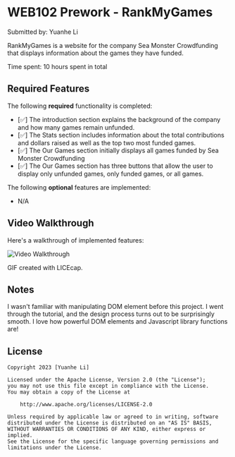 # WEB102 Prework - RankMyGames

Submitted by: Yuanhe Li

RankMyGames is a website for the company Sea Monster Crowdfunding that displays information about the games they have funded.

Time spent: 10 hours spent in total

## Required Features

The following **required** functionality is completed:

* [✅] The introduction section explains the background of the company and how many games remain unfunded.
* [✅] The Stats section includes information about the total contributions and dollars raised as well as the top two most funded games.
* [✅] The Our Games section initially displays all games funded by Sea Monster Crowdfunding
* [✅] The Our Games section has three buttons that allow the user to display only unfunded games, only funded games, or all games.

The following **optional** features are implemented:

* N/A

## Video Walkthrough

Here's a walkthrough of implemented features:

<img src="prework_recording.gif" title='Video Walkthrough' width='' alt='Video Walkthrough' />

GIF created with LICEcap.  

## Notes

I wasn't familiar with manipulating DOM element before this project. I went through the tutorial, and the design process turns out to be surprisingly smooth. I love how powerful DOM elements and Javascript library functions are!

## License

    Copyright 2023 [Yuanhe Li]

    Licensed under the Apache License, Version 2.0 (the "License");
    you may not use this file except in compliance with the License.
    You may obtain a copy of the License at

        http://www.apache.org/licenses/LICENSE-2.0

    Unless required by applicable law or agreed to in writing, software
    distributed under the License is distributed on an "AS IS" BASIS,
    WITHOUT WARRANTIES OR CONDITIONS OF ANY KIND, either express or implied.
    See the License for the specific language governing permissions and
    limitations under the License.
